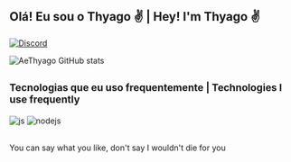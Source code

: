 ## Olá! Eu sou o Thyago ✌ | Hey! I'm Thyago ✌

[![Discord](https://img.shields.io/website?label=Discord&style=for-the-badge&url=https://github.com/heythyago/)](https://discord.com/channels/@me/423653650317967370)

![AeThyago GitHub stats](https://github-readme-stats.vercel.app/api?username=heythyago&show_icons=true&theme=tokyonight)

## <small>Tecnologias que eu uso frequentemente | Technologies I use frequently</small>

<div style="display: inline_block">
  <img align="center" alt="js" src="https://img.shields.io/badge/JavaScript-F7DF1E?style=for-the-badge&logo=javascript&logoColor=black" />
  <img align="center" alt="nodejs" src="https://img.shields.io/badge/Node.js-4CAF50?style=for-the-badge&logo=node.js&logoColor=white" />
</div><br/>

You can say what you like, don't say I wouldn't die for you
